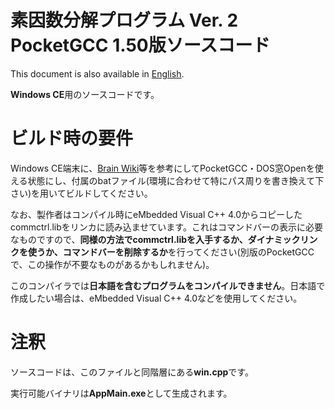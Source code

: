 # 素因数分解プログラム Ver. 2 PocketGCC 1.50版ソースコード
This document is also available in [English](readme_en.md).

**Windows CE**用のソースコードです。

# ビルド時の要件
Windows CE端末に、[Brain Wiki](https://brain.fandom.com/ja)等を参考にしてPocketGCC・DOS窓Openを使える状態にし、付属のbatファイル(環境に合わせて特にパス周りを書き換えて下さい)を用いてビルドしてください。

なお、製作者はコンパイル時にeMbedded Visual C++ 4.0からコピーしたcommctrl.libをリンカに読み込ませています。これはコマンドバーの表示に必要なものですので、**同様の方法でcommctrl.libを入手するか、ダイナミックリンクを使うか、コマンドバーを削除するか**を行ってください(別版のPocketGCCで、この操作が不要なものがあるかもしれません)。

このコンパイラでは**日本語を含むプログラムをコンパイルできません**。日本語で作成したい場合は、eMbedded Visual C++ 4.0などを使用してください。

# 注釈
ソースコードは、このファイルと同階層にある**win.cpp**です。

実行可能バイナリは**AppMain.exe**として生成されます。